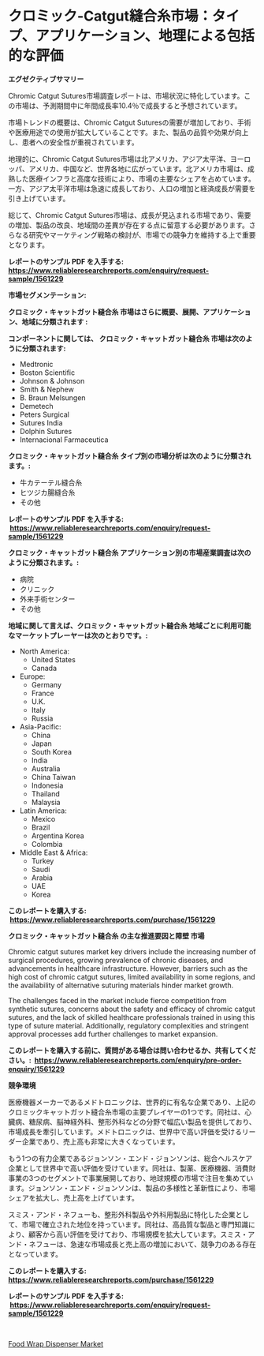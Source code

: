 <p><h1>クロミック-Catgut縫合糸市場：タイプ、アプリケーション、地理による包括的な評価</h1></p><p><strong>エグゼクティブサマリー</strong></p>
<p><p>Chromic Catgut Sutures市場調査レポートは、市場状況に特化しています。この市場は、予測期間中に年間成長率10.4％で成長すると予想されています。</p><p>市場トレンドの概要は、Chromic Catgut Suturesの需要が増加しており、手術や医療用途での使用が拡大していることです。また、製品の品質や効果が向上し、患者への安全性が重視されています。</p><p>地理的に、Chromic Catgut Sutures市場は北アメリカ、アジア太平洋、ヨーロッパ、アメリカ、中国など、世界各地に広がっています。北アメリカ市場は、成熟した医療インフラと高度な技術により、市場の主要なシェアを占めています。一方、アジア太平洋市場は急速に成長しており、人口の増加と経済成長が需要を引き上げています。</p><p>総じて、Chromic Catgut Sutures市場は、成長が見込まれる市場であり、需要の増加、製品の改良、地域間の差異が存在する点に留意する必要があります。さらなる研究やマーケティング戦略の検討が、市場での競争力を維持する上で重要となります。</p></p>
<p><strong>レポートのサンプル PDF を入手する: <a href="https://www.reliableresearchreports.com/enquiry/request-sample/1561229">https://www.reliableresearchreports.com/enquiry/request-sample/1561229</a></strong></p>
<p><strong>市場セグメンテーション:</strong></p>
<p><strong> クロミック・キャットガット縫合糸 市場はさらに概要、展開、アプリケーション、地域に分類されます :</strong></p>
<p><strong>コンポーネントに関しては、 クロミック・キャットガット縫合糸 市場は次のように分類されます: &nbsp;</strong></p>
<p><ul><li>Medtronic</li><li>Boston Scientific</li><li>Johnson & Johnson</li><li>Smith & Nephew</li><li>B. Braun Melsungen</li><li>Demetech</li><li>Peters Surgical</li><li>Sutures India</li><li>Dolphin Sutures</li><li>Internacional Farmaceutica</li></ul></p>
<p><strong> クロミック・キャットガット縫合糸 タイプ別の市場分析は次のように分類されます。:</strong></p>
<p><ul><li>牛カテーテル縫合糸</li><li>ヒツジカ腸縫合糸</li><li>その他</li></ul></p>
<p><strong>レポートのサンプル PDF を入手する: &nbsp;<a href="https://www.reliableresearchreports.com/enquiry/request-sample/1561229">https://www.reliableresearchreports.com/enquiry/request-sample/1561229</a></strong></p>
<p><strong> クロミック・キャットガット縫合糸 アプリケーション別の市場産業調査は次のように分類されます。:</strong></p>
<p><ul><li>病院</li><li>クリニック</li><li>外来手術センター</li><li>その他</li></ul></p>
<p><strong>地域に関して言えば、クロミック・キャットガット縫合糸 地域ごとに利用可能なマーケットプレーヤーは次のとおりです。:</strong></p>
<p><ul>
    <li>
        North America:
        <ul>
            <li>United States</li>
            <li>Canada</li>
        </ul>
    </li>
    <li>
        Europe:
        <ul>
            <li>Germany</li>
            <li>France</li>
            <li>U.K.</li>
            <li>Italy</li>
            <li>Russia</li>
        </ul>
    </li>
    <li>
        Asia-Pacific:
        <ul>
            <li>China</li>
            <li>Japan</li>
            <li>South Korea</li>
            <li>India</li>
            <li>Australia</li>
            <li>China Taiwan</li>
            <li>Indonesia</li>
            <li>Thailand</li>
            <li>Malaysia</li>
        </ul>
    </li>
    <li>
        Latin America:
        <ul>
            <li>Mexico</li>
            <li>Brazil</li>
            <li>Argentina Korea</li>
            <li>Colombia</li>
        </ul>
    </li>
    <li>
        Middle East & Africa:
        <ul>
            <li>Turkey</li>
            <li>Saudi</li>
            <li>Arabia</li>
            <li>UAE</li>
            <li>Korea</li>
        </ul>
    </li>
    </ul></p>
<p><strong>このレポートを購入する: &nbsp;<a href="https://www.reliableresearchreports.com/purchase/1561229">https://www.reliableresearchreports.com/purchase/1561229</a></strong></p>
<p><strong>クロミック・キャットガット縫合糸 の主な推進要因と障壁 市場</strong></p>
<p><p>Chromic catgut sutures market key drivers include the increasing number of surgical procedures, growing prevalence of chronic diseases, and advancements in healthcare infrastructure. However, barriers such as the high cost of chromic catgut sutures, limited availability in some regions, and the availability of alternative suturing materials hinder market growth.</p><p>The challenges faced in the market include fierce competition from synthetic sutures, concerns about the safety and efficacy of chromic catgut sutures, and the lack of skilled healthcare professionals trained in using this type of suture material. Additionally, regulatory complexities and stringent approval processes add further challenges to market expansion.</p></p>
<p><strong>このレポートを購入する前に、質問がある場合は問い合わせるか、共有してください。:&nbsp; <a href="https://www.reliableresearchreports.com/enquiry/pre-order-enquiry/1561229">https://www.reliableresearchreports.com/enquiry/pre-order-enquiry/1561229</a></strong></p>
<p><strong>競争環境</strong></p>
<p><p>医療機器メーカーであるメドトロニックは、世界的に有名な企業であり、上記のクロミックキャットガット縫合糸市場の主要プレイヤーの1つです。同社は、心臓病、糖尿病、脳神経外科、整形外科などの分野で幅広い製品を提供しており、市場成長を牽引しています。メドトロニックは、世界中で高い評価を受けるリーダー企業であり、売上高も非常に大きくなっています。</p><p>もう1つの有力企業であるジョンソン・エンド・ジョンソンは、総合ヘルスケア企業として世界中で高い評価を受けています。同社は、製薬、医療機器、消費財事業の3つのセグメントで事業展開しており、地球規模の市場で注目を集めています。ジョンソン・エンド・ジョンソンは、製品の多様性と革新性により、市場シェアを拡大し、売上高を上げています。</p><p>スミス・アンド・ネフューも、整形外科製品や外科用製品に特化した企業として、市場で確立された地位を持っています。同社は、高品質な製品と専門知識により、顧客から高い評価を受けており、市場規模を拡大しています。スミス・アンド・ネフューは、急速な市場成長と売上高の増加において、競争力のある存在となっています。</p></p>
<p><strong>このレポートを購入する: &nbsp; <a href="https://www.reliableresearchreports.com/purchase/1561229">https://www.reliableresearchreports.com/purchase/1561229</a></strong></p>
<p><strong>レポートのサンプル PDF を入手する: &nbsp;<a href="https://www.reliableresearchreports.com/enquiry/request-sample/1561229">https://www.reliableresearchreports.com/enquiry/request-sample/1561229</a></strong><strong></strong></p>
<p>&nbsp;</p>
<p><p><a href="https://github.com/santosh758595/Market-Research-Report-List-3/blob/main/food-wrap-dispenser-market.md">Food Wrap Dispenser Market</a></p></p>